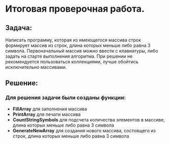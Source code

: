 # Итоговая проверочная работа.
## Задача:
Написать программу, которая из имеющегося массива строк формирует массив из строк, длина которых меньше либо равна 3 символа. Первоначальный массив можно ввести с клавиатуры, либо задать на старте выполнения алгоритма. При решении не рекомендуется пользоваться коллекциями, лучше обойтись исключительно массивами.

## Решение:
### Для решения задачи были созданы функции:
+ __FillArray__ для заполнения массива
+ __PrintArray__ для печати массива
+ __CountStringSymbols__ для подсчета количества элементов в массиве, длина которых меньше либо равна 3 символа
+ __GenerateNewArray__ для создания нового массива, состоящего из строк, длина которых меньше либо равна 3 символа
